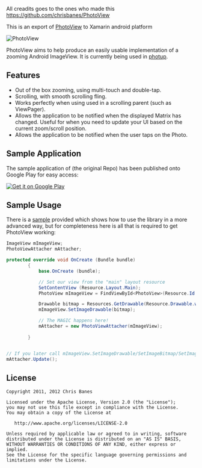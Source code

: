 
All creadits goes to the ones who made this https://github.com/chrisbanes/PhotoView 

This is an export of [PhotoView](https://github.com/chrisbanes/PhotoView) to Xamarin android platform 

![PhotoView](https://raw.github.com/chrisbanes/PhotoView/master/header_graphic.png)

PhotoView aims to help produce an easily usable implementation of a zooming Android ImageView. It is currently being used in [photup](https://play.google.com/store/apps/details?id=uk.co.senab.photup).

## Features
- Out of the box zooming, using multi-touch and double-tap.
- Scrolling, with smooth scrolling fling.
- Works perfectly when using used in a scrolling parent (such as ViewPager).
- Allows the application to be notified when the displayed Matrix has changed. Useful for when you need to update your UI based on the current zoom/scroll position.
- Allows the application to be notified when the user taps on the Photo.

## Sample Application
The sample application of
(the original Repo) has been published onto Google Play for easy access:

[![Get it on Google Play](http://www.android.com/images/brand/get_it_on_play_logo_small.png)](http://play.google.com/store/apps/details?id=uk.co.senab.photoview.sample)



## Sample Usage
There is a [sample](https://github.com/samerzmd/Xamarin-Android-Photo-Viewer/blob/master/XamarinAndroidPhotoViewer/MainActivity.cs) provided which shows how to use the library in a more advanced way, but for completeness here is all that is required to get PhotoView working:

``` C#
ImageView mImageView;
PhotoViewAttacher mAttacher;

protected override void OnCreate (Bundle bundle)
		{
			base.OnCreate (bundle);

			// Set our view from the "main" layout resource
			SetContentView (Resource.Layout.Main);
			PhotoView mImageView = FindViewById<PhotoView>(Resource.Id.iv_photo);

			Drawable bitmap = Resources.GetDrawable(Resource.Drawable.wallpaper);
			mImageView.SetImageDrawable(bitmap);

			// The MAGIC happens here!
			mAttacher = new PhotoViewAttacher(mImageView);
			
		}


// If you later call mImageView.SetImageDrawable/SetImageBitmap/SetImageResource/etc then you just need to call
mAttacher.Update();
```

## License

    Copyright 2011, 2012 Chris Banes

    Licensed under the Apache License, Version 2.0 (the "License");
    you may not use this file except in compliance with the License.
    You may obtain a copy of the License at

       http://www.apache.org/licenses/LICENSE-2.0

    Unless required by applicable law or agreed to in writing, software
    distributed under the License is distributed on an "AS IS" BASIS,
    WITHOUT WARRANTIES OR CONDITIONS OF ANY KIND, either express or implied.
    See the License for the specific language governing permissions and
    limitations under the License.
